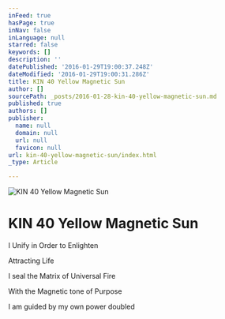```yaml
---
inFeed: true
hasPage: true
inNav: false
inLanguage: null
starred: false
keywords: []
description: ''
datePublished: '2016-01-29T19:00:37.248Z'
dateModified: '2016-01-29T19:00:31.286Z'
title: KIN 40 Yellow Magnetic Sun
author: []
sourcePath: _posts/2016-01-28-kin-40-yellow-magnetic-sun.md
published: true
authors: []
publisher:
  name: null
  domain: null
  url: null
  favicon: null
url: kin-40-yellow-magnetic-sun/index.html
_type: Article

---
```

![KIN 40 Yellow Magnetic Sun](https://s3-us-west-2.amazonaws.com/the-grid-img/p/651dffd18cb09d48a56ad144a2f725b2cff084c0.png)

# KIN 40 Yellow Magnetic Sun

I Unify in Order to Enlighten

Attracting Life

I seal the Matrix of Universal Fire

With the Magnetic tone of Purpose

I am guided by my own power doubled